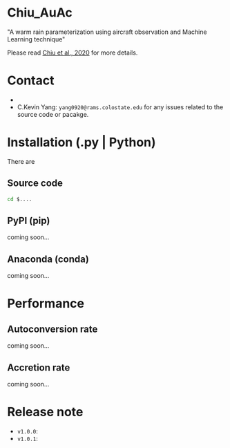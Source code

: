 # Chiu_AuAc
"A warm rain parameterization using aircraft observation and Machine Learning technique"

Please read [Chiu et al., 2020]() for more details.

Contact
=======

* [Christine Chiu(https://www.atmos.colostate.edu/people/faculty/chiu/)]: `Christine.Chiu@colostate.edu`
* C.Kevin Yang: `yang0920@rams.colostate.edu` for any issues related to the source code or pacakge.

Installation (.py | Python)
===========================
There are 

Source code
-----------
```bash
cd $....
```
PyPI (pip)
----------
coming soon...

Anaconda (conda)
----------------
coming soon...

Performance
===========

Autoconversion rate
-------------------
coming soon...

Accretion rate
--------------
coming soon...

Release note
============

* `v1.0.0`: 
* `v1.0.1`:

